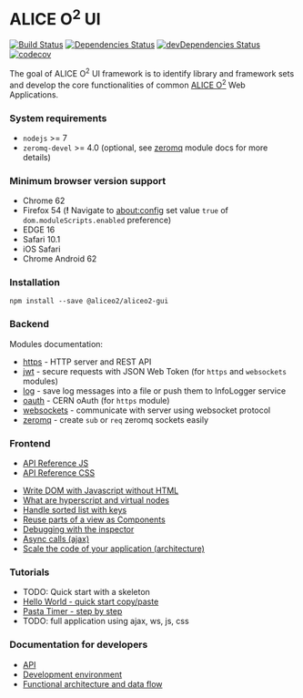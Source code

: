 # ALICE O<sup>2</sup> UI

[![Build Status](https://travis-ci.org/AliceO2Group/Gui.svg?branch=master)](https://travis-ci.org/AliceO2Group/Gui)
[![Dependencies Status](https://david-dm.org/AliceO2Group/Gui/status.svg)](https://david-dm.org/AliceO2Group/Gui)
[![devDependencies Status](https://david-dm.org/AliceO2Group/Gui/dev-status.svg)](https://david-dm.org/AliceO2Group/Gui?type=dev)
[![codecov](https://codecov.io/gh/AliceO2Group/Gui/branch/master/graph/badge.svg)](https://codecov.io/gh/AliceO2Group/Gui)

The goal of ALICE O<sup>2</sup> UI framework is to identify library and framework sets and develop the core functionalities of common [ALICE O<sup>2</sup>](https://alice-o2.web.cern.ch) Web Applications.

### System requirements
* `nodejs` >= 7
* `zeromq-devel` >= 4.0 (optional, see [zeromq](docs/ZMQ.md) module docs for more details)

### Minimum browser version support
- Chrome 62
- Firefox 54 (**!** Navigate to <a href="about:config" target="_blank">about:config</a> set value `true` of `dom.moduleScripts.enabled` preference)
- EDGE 16
- Safari 10.1
- iOS Safari
- Chrome Android 62

### Installation
```
npm install --save @aliceo2/aliceo2-gui
```

### Backend
Modules documentation:
* [https](docs/HTTP.md) - HTTP server and REST API
* [jwt](docs/JWT.md) - secure requests with JSON Web Token (for `https` and `websockets` modules)
* [log](docs/LOG.md) - save log messages into a file or push them to InfoLogger service
* [oauth](docs/OAUTH.md) - CERN oAuth (for `https` module)
* [websockets](docs/WS.md) - communicate with server using websocket protocol
* [zeromq](docs/ZMQ.md) - create `sub` or `req` zeromq sockets easily

### Frontend
* [API Reference JS](docs/reference/frontend-js.md)
* [API Reference CSS](docs/reference/frontend-css.md)

- [Write DOM with Javascript without HTML](./docs/guide/reactive-programming.md)
- [What are hyperscript and virtual nodes](./docs/guide/vnodes.md)
- [Handle sorted list with keys](./docs/guide/keys.md)
- [Reuse parts of a view as Components](./docs/guide/components.md)
- [Debugging with the inspector](./docs/guide/debug.md)
- [Async calls (ajax)](./docs/guide/async-calls.md)
- [Scale the code of your application (architecture)](./docs/guide/scale-app.md)

### Tutorials
- TODO: Quick start with a skeleton
- [Hello World - quick start copy/paste](./docs/tutorial/hello-world.md)
- [Pasta Timer - step by step](./docs/tutorial/pasta-timer.md)
- TODO: full application using ajax, ws, js, css

### Documentation for developers
* [API](docs/API.md)
* [Development environment](docs/DEV.md)
* [Functional architecture and data flow](docs/ARCH.md)
